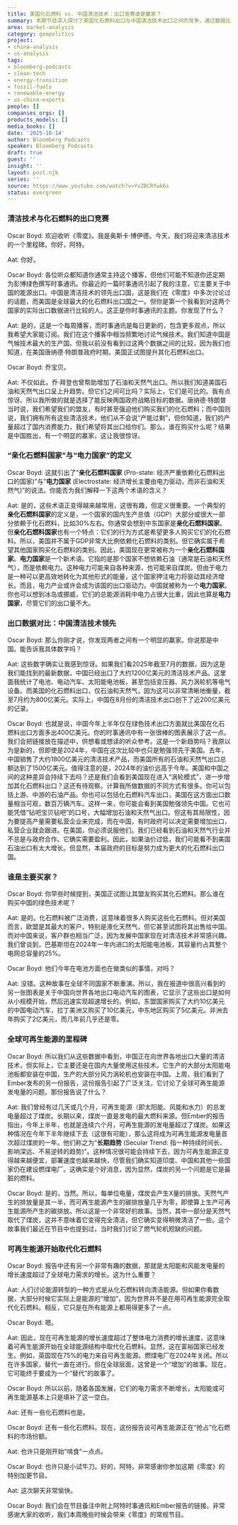 ```yaml
---
title: 美国化石燃料 vs. 中国清洁技术：出口竞赛谁是赢家？
summary: 本期节目深入探讨了美国化石燃料出口与中国清洁技术出口之间的竞争，通过数据比较揭示了中国在清洁技术领域的领先地位，并讨论了全球能源转型中可再生能源超越煤炭发电的里程碑意义。
area: market-analysis
category: geopolitics
project:
- china-analysis
- us-analysis
tags:
- bloomberg-podcasts
- clean-tech
- energy-transition
- fossil-fuels
- renewable-energy
- us-china-exports
people: []
companies_orgs: []
products_models: []
media_books: []
date: '2025-10-14'
author: Bloomberg Podcasts
speaker: Bloomberg Podcasts
draft: true
guest: ''
insight: ''
layout: post.njk
series: ''
source: https://www.youtube.com/watch?v=YvZBCRYwk6s
status: evergreen
---
```

### 清洁技术与化石燃料的出口竞赛

Oscar Boyd: 欢迎收听《零度》。我是奥斯卡·博伊德。今天，我们将迎来清洁技术的一个里程碑。你好，阿特。

Aat: 你好。

Oscar Boyd: 各位听众都知道你通常主持这个播客，但他们可能不知道你还定期为彭博绿色撰写时事通讯。你最近的一篇时事通讯引起了我的注意，它主要关于中国的能源出口。中国是清洁技术的领先出口国，这是我们在《零度》中多次讨论过的话题，而美国是全球最大的化石燃料出口国之一。但你是第一个我看到对这两个国家的实际出口数据进行比较的人。这正是你时事通讯的主题。你发现了什么？

Aat: 是的，这是一个每周播客，而时事通讯是每日更新的，包含更多观点，所以我希望大家能订阅。我们在这个播客中相当频繁地讨论气候技术。我们知道中国是气候技术最大的生产国。但我以前没有看到过这两个数据之间的比较，因为我们也知道，在美国唐纳德·特朗普政府时期，美国正试图提升其化石燃料出口。

Oscar Boyd: 乔宝贝。

Aat: 不仅如此，乔·拜登也曾帮助增加了石油和天然气出口。所以我们知道美国石油和天然气出口呈上升趋势。但它们之间可比吗？实际上，它们是可比的。我有点惊讶。所以我所做的就是选择了能反映两国政府战略目标的数据。唐纳德·特朗普当时说，我们希望我们的盟友，有时甚至强迫他们购买我们的化石燃料；而中国则说，我们拥有所有这些清洁技术，他们从不会说“产能过剩”，但你知道，我们的产量超过了国内消费能力，我们希望将其出口给你们。那么，谁在购买什么呢？结果是中国胜出，有一个明显的赢家，这让我很惊讶。

### “亲化石燃料国家”与“电力国家”的定义

Oscar Boyd: 这就引出了“**亲化石燃料国家** (Pro-state: 经济严重依赖化石燃料出口的国家)”与“**电力国家** (Electrostate: 经济增长主要由电力驱动，而非石油和天然气)”的说法。你能否为我们解释一下这两个术语的含义？

Aat: 是的，这些术语正变得越来越常用，这很有趣，但定义很重要。一个典型的**亲化石燃料国家**的定义是，一个国家的国内生产总值（GDP）大部分或很大一部分依赖于化石燃料，比如30%左右。你通常会想到中东国家是**亲化石燃料国家**。但**亲化石燃料国家**也有一个特点：它们的行为方式是希望更多人购买它们的化石燃料。所以，美国并不属于GDP非常大比例依赖化石燃料的类别。但它确实属于希望其他国家购买化石燃料的类别。因此，美国现在更常被称为一个**亲化石燃料国家**。**电力国家**是一个新术语。它指的是那个国家不想依赖石油（通常是石油和天然气），而是依赖电力。这种电力可能来自各种来源，也可能来自煤炭。但由于电力是一种可以更高效地转化为其他形式的能量，这个国家押注电力将驱动其经济增长。而且，电力产业或许会成为该国的出口驱动力。中国就被称为一个**电力国家**。你也可以想到冰岛或挪威，它们的总能源消耗中电力占很大比重，因此也算是**电力国家**，尽管它们的出口量不大。

### 出口数据对比：中国清洁技术领先

Oscar Boyd: 那么你刚才说，你发现两者之间有一个明显的赢家。你说那是中国。能告诉我具体数字吗？

Aat: 这些数字确实让我感到惊讶。如果我们看2025年截至7月的数据，因为这是我们能找到的最新数据，中国已经出口了大约1200亿美元的清洁技术产品。这里面我统计了电池、电动汽车、太阳能电池板，甚至包括变压器、风力涡轮机等电气设备。而美国的化石燃料出口，仅石油和天然气，因为这可以非常清晰地衡量，截至7月约为800亿美元。实际上，中国在8月份的清洁技术出口创下了近200亿美元的记录。

Oscar Boyd: 也就是说，中国今年上半年仅在绿色技术出口方面就比美国在化石燃料出口方面多出400亿美元。你的时事通讯中有一张很棒的图表展示了这一点。我们会把链接放在描述中，供想看或想读的听众参考。这是一个新趋势吗？我原以为是新的，但即使是2024年，中国在这次比较中也只是勉强领先于美国。去年，中国销售了大约1800亿美元的清洁技术产品，而美国所有的石油和天然气出口总额达到了1500亿美元。值得注意的是，2024年的油价远高于今年。美国和中国之间的这种差异会持续下去吗？还是我们会看到美国现在进入“涡轮模式”，进一步增加其化石燃料出口？这还有待观察。计算我所做数据的不同方式有很多。你可以包括上游、中游的石油产品。你也可以包括化石燃料汽车出口，美国在这方面出口数量相当可观，数百万辆汽车。这样一来，你可能会看到美国勉强领先中国。它也可能凭借“钻吧宝贝钻吧”的口号，大幅增加石油和天然气出口。但这有其局限性，因为要提高产量需要私营企业来完成，而在中国，有时政府可以决定需要增加出口，私营企业就会跟进。在美国，你必须说服他们。我们已经看到石油和天然气行业并不总是与政府合作。它确实需要盈利。因此，如果油价过低，我们可能看不到美国石油出口有太大增长。但显然，本届政府的目标是努力成为更大的化石燃料出口国。

### 谁是主要买家？

Oscar Boyd: 你早些时候提到，美国正试图让其盟友购买其化石燃料。那么谁在购买中国的绿色技术呢？

Aat: 是的。化石燃料被广泛消费，这意味着很多人购买这些化石燃料。但对美国而言，欧盟是其最大的客户，特别是液化天然气，但它甚至试图将其出售给中国。而对中国来说，客户群也相当广泛，因为发展中国家现在对清洁技术非常感兴趣。我们曾谈到，巴基斯坦在2024年一年内进口的太阳能电池板，其容量约占其整个电网总容量的25%。

Oscar Boyd: 他们今年在电池方面也在做类似的事情，对吗？

Aat: 没错。这种故事在全球不同国家不断重演。所以，我在报道中很高兴看到的另一张图表是关于中国向世界各地出口电动汽车的图表，它显示了这些出口是如何从小规模开始，然后迅速实现超速增长的。例如，东盟国家购买了大约10亿美元的中国电动汽车，拉丁美洲又购买了10亿美元，中东地区购买了5亿美元。非洲去年购买了2亿美元，而几年前几乎还是零。

### 全球可再生能源的里程碑

Oscar Boyd: 所以我们从这些数据中看到，中国正在向世界各地出口大量的清洁技术，但实际上，它主要还是在国内大量使用这些技术。它生产的大部分太阳能电池板都安装在中国，生产的大部分风力涡轮机也安装在中国。上周，我们看到了Ember发布的另一份报告，这份报告引起了广泛关注，它讨论了全球可再生能源发电量的问题。那份报告说了什么？

Aat: 我们曾经有过几天或几个月，可再生能源（即太阳能、风能和水力）的总发电量超过了煤炭。长期以来，煤炭一直是发电的最大燃料来源。但Ember的报告指出，今年上半年，也就是连续六个月，可再生能源的发电量超过了煤炭。如果这种情况在今年下半年继续下去（这很有可能），那么这将成为可再生能源发电量首次超过煤炭的一年。他们称之为“**长期趋势** (Secular Trend: 指一种持续时间长、影响深远、不易逆转的趋势)”。这种情况很可能会持续下去，因为可再生能源正变得越来越便宜，部署速度也越来越快，尽管我们确实知道印度、中国和其他一些国家仍在建设燃煤电厂。这确实是个好消息，因为显然，煤炭的另一个问题是它是最脏的燃料。

Oscar Boyd: 是的，当然。所以，每单位电量，煤炭会产生X量的排放。天然气产生的排放量是其一半，而可再生能源产生的碳排放量几乎为零，即使算上生产可再生能源所产生的碳排放。所以这是一个非常好的故事。当然，其中一部分是天然气取代了煤炭，这并不意味着它变得完全清洁，但它确实变得稍微清洁了一些。这个故事我们最近在节目中也提到过，当时我们讨论了燃气轮机短缺的问题。

### 可再生能源开始取代化石燃料

Oscar Boyd: 报告中还有另一个非常有趣的数据，那就是太阳能和风能发电量的增长速度超过了全球电力需求的增长。这为什么重要？

Aat: 人们讨论能源转型的一种方式是从化石燃料转向清洁能源。但如果你看数据，大部分时候它实际上是能源的“增加”，因为世界并不是在用可再生能源完全取代化石燃料。相反，它只是在所有能源上都用得更多了一点。

Oscar Boyd: 嗯。

Aat: 因此，现在可再生能源的增长速度超过了整体电力消费的增长速度，这意味着可再生能源开始在全球能源结构中取代化石燃料。显然，这在富裕国家已经发生。例如，英国现在75%的电力来自可再生能源。燃煤电厂在2024年关闭。所以在许多国家，替代一直在进行。但在全球层面，这曾是一个“增加”的故事。现在，它可能终于要成为一个“替代”的故事了。

Oscar Boyd: 所以以前，随着各国发展，它们的电力需求不断增长，太阳能或可再生能源基本上只是填补了这一空白。

Aat: 还有一些化石燃料也是。

Oscar Boyd: 还有一些化石燃料。现在，这份报告说可再生能源正在“抢占”化石燃料的市场份额。

Aat: 也许只是刚开始“啃食”一点点。

Oscar Boyd: 也许只是小试牛刀。好的，阿特，非常感谢你参加这期《零度》的特别加更节目。

Aat: 这次聊天非常愉快。

Oscar Boyd: 我们会在节目备注中附上阿特时事通讯和Ember报告的链接。非常感谢大家的收听，我们本周晚些时候会带来《零度》的常规节目。